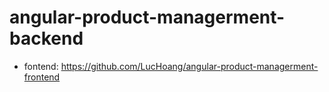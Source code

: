 # angular-product-managerment-backend
- fontend: https://github.com/LucHoang/angular-product-managerment-frontend
